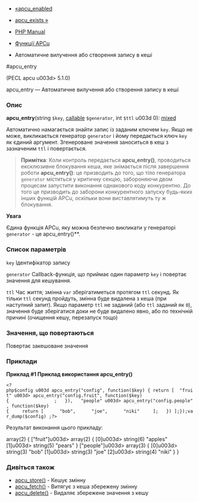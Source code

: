 - [«apcu_enabled](function.apcu-enabled.md)
- [apcu_exists »](function.apcu-exists.md)

- [PHP Manual](index.md)
- [Функції APCu](ref.apcu.md)
- Автоматичне вилучення або створення запису в кеші

#apcu_entry

(PECL apcu u003d> 5.1.0)

apcu_entry — Автоматичне вилучення або створення запису в кеші

### Опис

**apcu_entry**(string `$key`, [callable](language.types.callable.md)
`$generator`, int `$ttl` u003d 0):
[mixed](language.types.declarations.md#language.types.declarations.mixed)

Автоматично намагається знайти запис із заданим ключем `key`. Якщо не
може, викликається генератор `generator` і йому передається ключ `key`
як єдиний аргумент. Згенероване значення заноситься в кеш з
зазначеним `ttl` і повертається.

> **Примітка**: Коли контроль передається **apcu_entry()**,
> проводиться ексклюзивне блокування кеша, яке знімається після
> завершення роботи **apcu_entry()**: це призводить до того, що тіло
> генератора `generator` міститься у критичну секцію, забороняючи двом
> процесам запустити виконання однакового коду конкурентно. До того
> це призводить до заборони конкурентного запуску будь-яких інших функцій
> APCu, оскільки вони виставлятимуть ту ж блокування.

**Увага**

Єдина функція APCu, яку можна безпечно викликати у генераторі
`generator` - це apcu_entry()**.

### Список параметрів

`key`
Ідентифікатор запису

`generator`
Callback-функція, що приймає один параметр `key` і повертає
значення для кешування.

`ttl`
Час життя; змінна `var` зберігатиметься протягом `ttl` секунд.
Як тільки `ttl` секунд пройдуть, змінна буде видалена з кеша (при
наступний запит). Якщо параметр `ttl` не заданий (або `ttl` заданий як
`0`), значення буде зберігатися доки не буде видалено явно, або по
технічній причині (очищення кешу, перезапуск тощо)

### Значення, що повертаються

Повертає закешоване значення

### Приклади

**Приклад #1 Приклад використання **apcu_entry()****

`<?php$config u003d apcu_entry("config", function($key) { return [  "fruit" u003d> apcu_entry("config.fruit", function($key){                 ;   }),   "people" u003d> apcu_entry("config.people", function($key){     return [      "bob",      "joe",      "niki"     ];   }) ];});var_dump($config) ;?> `

Результат виконання цього прикладу:

array(2) {
["fruit"]u003d>
array(2) {
[0]u003d>
string(6) "apples"
[1]u003d>
string(5) "pears"
}
["people"]u003d>
array(3) {
[0]u003d>
string(3) "bob"
[1]u003d>
string(3) "joe"
[2]u003d>
string(4) "niki"
}
}

### Дивіться також

- [apcu_store()](function.apcu-store.md) - Кешує змінну
- [apcu_fetch()](function.apcu-fetch.md) - Витягує з кеша
збережену змінну
- [apcu_delete()](function.apcu-delete.md) - Видаляє збережене
значення з кешу
